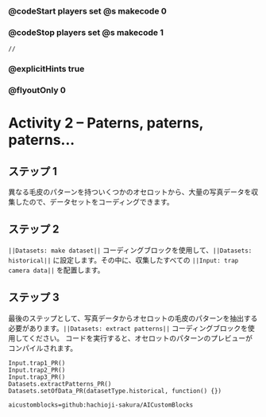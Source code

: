 ### @codeStart players set @s makecode 0
### @codeStop players set @s makecode 1

```template
//
```

### @explicitHints true
### @flyoutOnly 0

# Activity 2 – Paterns, paterns, paterns...

## ステップ 1
異なる毛皮のパターンを持ついくつかのオセロットから、大量の写真データを収集したので、データセットをコーディングできます。

## ステップ 2
`||Datasets: make dataset||` コーディングブロックを使用して、`||Datasets: historical||` に設定します。その中に、収集したすべての `||Input: trap camera data||` を配置します。

## ステップ 3
最後のステップとして、写真データからオセロットの毛皮のパターンを抽出する必要があります。`||Datasets: extract patterns||` コーディングブロックを使用してください。
コードを実行すると、オセロットのパターンのプレビューがコンパイルされます。

```ghost
Input.trap1_PR()
Input.trap2_PR()
Input.trap3_PR()
Datasets.extractPatterns_PR()
Datasets.setOfData_PR(datasetType.historical, function() {})
```

```package
aicustomblocks=github:hachioji-sakura/AICustomBlocks
```
